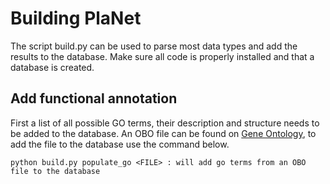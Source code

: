 # Building PlaNet

The script build.py can be used to parse most data types and add the results to the database. Make sure all
code is properly installed and that a database is created.

Add functional annotation
-------------------------
First a list of all possible GO terms, their description and structure needs to be added to the database. An OBO file
can be found on [Gene Ontology](http://geneontology.org/), to add the file to the database use the command below.


    python build.py populate_go <FILE> : will add go terms from an OBO file to the database
